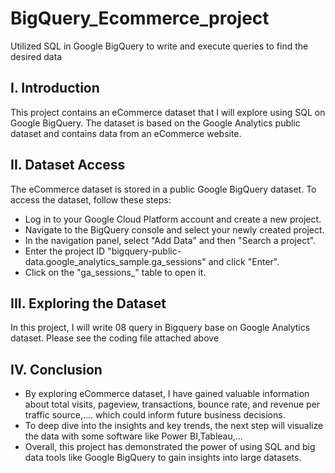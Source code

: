 # BigQuery_Ecommerce_project
Utilized SQL in Google BigQuery to write and execute queries to find the desired data

## I. Introduction

This project contains an eCommerce dataset that I will explore using SQL on Google BigQuery. The dataset is based on the Google Analytics public dataset and contains data from an eCommerce website.

## II. Dataset Access

The eCommerce dataset is stored in a public Google BigQuery dataset. To access the dataset, follow these steps:

- Log in to your Google Cloud Platform account and create a new project.
- Navigate to the BigQuery console and select your newly created project.
- In the navigation panel, select "Add Data" and then "Search a project".
- Enter the project ID "bigquery-public-data.google_analytics_sample.ga_sessions" and click "Enter".
- Click on the "ga_sessions_" table to open it.

## III. Exploring the Dataset

In this project, I will write 08 query in Bigquery base on Google Analytics dataset. Please see the coding file attached above

## IV. Conclusion

- By exploring eCommerce dataset, I have gained valuable information about total visits, pageview, transactions, bounce rate, and revenue per traffic source,.... which could inform future business decisions.
- To deep dive into the insights and key trends, the next step will visualize the data with some software like Power BI,Tableau,...
- Overall, this project has demonstrated the power of using SQL and big data tools like Google BigQuery to gain insights into large datasets.
